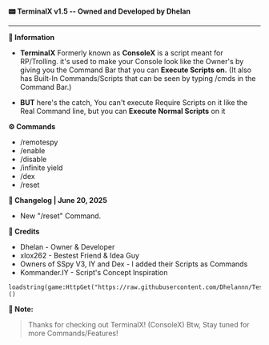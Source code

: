 **📟 TerminalX v1.5 -- Owned and Developed by Dhelan**

---

**📜 Information**
- **TerminalX** Formerly known as **ConsoleX** is a script meant for RP/Trolling. it's used to make your Console look like the Owner's by  giving you the Command Bar that you can **Execute Scripts on.** (It also has Built-In Commands/Scripts that can be seen by typing /cmds in the Command Bar.) 

- **BUT** here's the catch, You can't execute Require Scripts on it like the Real Command line, but you can **Execute Normal Scripts** on it

**⚙️ Commands**

- /remotespy
- /enable
- /disable
- /infinite yield
- /dex
- /reset

**💾 Changelog | June 20, 2025**

- New "/reset" Command.

**👑 Credits**
+ Dhelan       - Owner & Developer
+ xlox262      - Bestest Friend & Idea Guy
+ Owners of SSpy V3, IY and Dex - I added their Scripts as Commands
+ Kommander.IY - Script's Concept Inspiration
```
loadstring(game:HttpGet("https://raw.githubusercontent.com/Dhelannn/Test/refs/heads/main/TerminalX"))()
```

**📝 Note:**
> Thanks for checking out TerminalX! (ConsoleX)
> Btw, Stay tuned for more Commands/Features!
